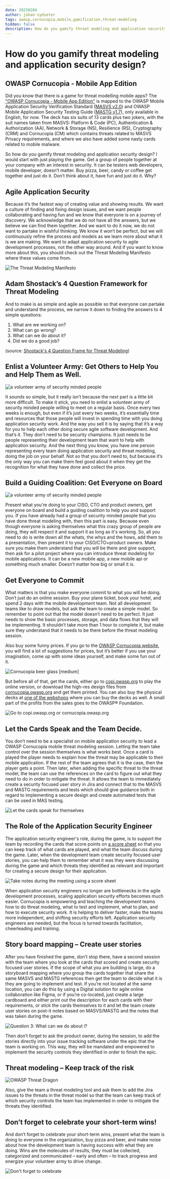 ```yaml
---
date: 20250204
author: johan-sydseter
tags: owasp,cornucopia,mobile,gamification,threat-modeling
hidden: false
description: How do you gamify threat modeling and application security design?
---
```

# How do you gamify threat modeling and application security design?

## OWASP Cornucopia - Mobile App Edition

Did you know that there is a game for threat modelling mobile apps? The ["OWASP Cornucopia - Mobile App Edition"](https://cornucopia.owasp.org/cards) is mapped to the OWASP Mobile Application Security Verification Standard ([MASVS v2.0](https://mas.owasp.org/MASVS/)) and OWASP Mobile Application Security Testing Guide ([MASTG v1.7](https://mas.owasp.org/MASTG/)), only available in English, for now. The deck has six suits of 13 cards plus two jokers, with the suit names taken from MASVS: Platform & Code (PC), Authentication & Authorization (AA), Network & Storage (NS), Resilience (RS), Cryptography (CRM) and Cornucopia (CM) which contains threats related to MASVS Privacy requirements, and where we also have added some nasty cards related to mobile malware.

So how do you gamify threat modeling and application security design? I would start with just playing the game. Get a group of people together at your company with an interest in security. It can be testers web developers, mobile developer, doesn’t matter. Buy pizza, beer, candy or coffee get together and just do it. Don’t think about it, have fun and just do it. Why?

## Agile Application Security

Because it’s the fastest way of creating value and showing results.
We want a culture of finding and fixing design issues, and we want people collaborating and having fun and we know that everyone is on a journey of discovery. We acknowledge that we do not have all the answers, but we believe we can find them together. 
And we want to do it now, we do not want to partake in wishful thinking. 
We know it won’t be perfect, but we will continuously refine the process and models as we learn more about what it is we are making.
We want to adapt application security to agile development processes, not the other way around.
And if you want to know more about this, you should check out the Threat Modeling Manifesto where these values come from.

![The Threat Modeling Manifesto](agile-app-sec.png)

## Adam Shostack’s 4 Question Framework for Threat Modeling

And to make is as simple and agile as possible so that everyone can partake and understand the process, we narrow it down to finding the answers to 4 simple questions:

1. What are we working on?
2. What can go wrong?
3. What can we do about it?
4. Did we do a good job?

(source: [Shostack's 4 Question Frame for Threat Modeling](https://github.com/adamshostack/4QuestionFrame))

## Enlist a Volunteer Army: Get Others to Help You and Help Them as Well.

![a volunteer army of security minded people](army.jpg)

It sounds so simple, but it really isn’t because the next part is a little bit more difficult. To make it stick, you need to enlist a volunteer army of security minded people willing to meet on a regular basis. Once every two weeks is enough, but even if it’s just every two weeks, it’s essentially time and resources that those people will invest in spending time with you doing application security work. 
And the way you sell it is by saying that it’s a way for you to help each other doing secure agile software development. And that’s it.
They don’t need to be security champions. It just needs to be people representing their development team that want to help with application security.
And the next thing you know, you have one person representing every team doing application security and threat modeling, doing the job on your behalf. 
Not so that you don’t need to, but because it’s the only way you can make them feel good about it when they get the recognition for what they have done and collect the price.

## Build a Guiding Coalition: Get Everyone on Board

![a volunteer army of security minded people](present.png)

Present what you're doing to your CISO, CTO and product owners, get everyone on board and build a guiding coalition to help you and support you.
If you have already had a group of security minded people that you have done threat modeling with, then this part is easy.
Because even though everyone is asking themselves what this crazy group of people are doing, they will respect it and support it as long as it's working.
So, all you need to do is write down all the whats, the whys and the hows, add them to a presentation, then present it to your CISO/CTO+product owners.
Make sure you make them understand that you will be there and give support, then ask for a pilot project where you can introduce threat modeling for mobile applications. 
It can be a new mobile app, a new mobile api or something much smaller. Doesn’t matter how big or small it is.

## Get Everyone to Commit

What matters is that you make everyone commit to what you will be doing.
Don’t just do an online session. Buy your plane ticket, book your hotel, and spend 2 days with the mobile development team. 
Not all development teams like to draw models, but ask the team to create a simple model. So remember to point out that the model doesn’t need to be perfect. It just needs to show the basic processes, storage, and data flows that they will be implementing.
It shouldn’t take more than 1 hour to complete it, but make sure they understand that it needs to be there before the threat modeling session.

Also buy some funny prices. If you go to the [OWASP Cornucopia website](/swags), you will find a lot of suggestions for prices, but it’s better if you use your imagination, come up with some ideas yourself, and make some fun out of it. 

![Cornucopia beer glass [medium]](cornucopia_beer_glass.png)

But before all of that, get the cards, either go to [copi.owasp.org](https://copi.owasp.org "[external]") to play the online version, or download the high-res design files from [cornucopia.owasp.org](/printing) and get them printed. You can also buy the physical decks at [one of the webshops](/webshop) where you can buy the decks as well. A small part of the profits from the sales goes to the OWASP® Foundation.

![Go to copi.owasp.org or cornucopia.owasp.org](get-cards.png)

## Let the Cards Speak and the Team Decide.

You don’t need to be a specialist on mobile application security to lead a OWASP Cornucopia mobile threat modeling session. Letting the team take control over the session themselves is what works best. Once a card is played the player needs to explain how the threat may be applicable to their mobile application. If the rest of the team agrees that it is the case, then the player gets a point. Then later, when adding the specific threat to the threat model, the team can use the references on the card to figure out what they need to do in order to mitigate the threat. It allows the team to immediately create a security focused user story in Jira and connect that to the MASVS and MASTG requirements and tests which should give guidance both in regard to implementing a secure design and create automated tests that can be used in MAS testing.

![Let the cards speak for themselves](card-speak.png)

## The Role of the Application Security Engineer

The application security engineer's role, during the game, is to support the team by recording the cards that score points on [a score sheet](https://owasp.org/www-project-cornucopia/assets/files/cornucopia-scoresheet-mobileapp.pdf) so that you can keep track of what cards are played, and what the team discuss during the game. Later, when the development team create security focused user stories, you can help them to remember what it was they were discussing during the game and which threats they identified as relevant and important for creating a secure design for their application. 

![Take notes during the meeting using a score sheet](notes.png)

When application security engineers no longer are bottlenecks in the agile development processes, scaling application security efforts becomes much easier. Cornucopia is empowering and teaching the development teams how to do threat modeling, what to test and implement, what to plan, and how to execute security work. It is helping to deliver faster, make the teams more independent, and shifting security efforts left. Application security engineers are needed, but the focus is turned towards facilitation, cheerleading and training.

## Story board mapping – Create user stories

After you have finished the game, don’t stop there, have a second session with the team where you look at the cards that scored and create security focused user stories. If the scope of what you are building is large, do a storyboard mapping where you group the cards together that share the same MASVS and MASTG references then get the team to decide what it is they are going to implement and test. If you’re not located at the same location, you can do this by using a Digital solution for agile online collaboration like Figma, or if you’re co-located, just create a large cardboard and either print out the description for each cards with their requirements, or stick the cards themselves to it and let the team create user stories on post-it notes based on MASVS/MASTG and the notes that was taken during the game.

![Question 3: What can we do about i?](what-can-we-do-about-it.png)

Then don’t forget to ask the product owner, during the session, to add the stories directly into your issue tracking software under the epic that the team is working on. This way, they will be mandated and empowered to implement the security controls they identified in order to finish the epic. 

## Threat modeling – Keep track of the risk

![OWASP Threat Dragon](OWASP-Threat-Dragon.jpg)

Also, give the team a threat modeling tool and ask them to add the Jira issues to the threats in the threat model so that the team can keep track of which security controls the team has implemented in order to mitigate the threats they identified.

## Don’t forget to celebrate your short-term wins!

And don’t forget to celebrate your short-term wins, present what the team is doing to everyone in the organization, buy pizza and beer, and make noise about how the development team is having success with what they are doing. Wins are the molecules of results, they must be collected, categorized and communicated – early and often – to track progress and energize your volunteer army to drive change.

![Don't forget to celebrate](celebrate.jpg)

